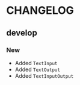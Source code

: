 # CHANGELOG

## develop

### New

* Added `TextInput`
* Added `TextOutput`
* Added `TextInputOutput`